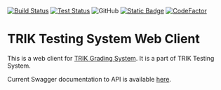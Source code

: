<a href="https://github.com/Pupsen-Vupsen/trik-testsys-web-client/actions"><img alt="Build Status" src="https://github.com/Pupsen-Vupsen/trik-testsys-web-client/actions/workflows/build.yml/badge.svg"></a>
<a href="https://github.com/Pupsen-Vupsen/trik-testsys-web-client/actions"><img alt="Test Status" src="https://github.com/Pupsen-Vupsen/trik-testsys-web-client/actions/workflows/test.yml/badge.svg"></a>
![GitHub](https://img.shields.io/github/license/Pupsen-Vupsen/trik-testsys-grading-system?color=blue&logo=apache)
<a href="https://semver.org"><img alt="Static Badge" src="https://img.shields.io/badge/SemVer-Spec-blue?link=https%3A%2F%2Fsemver.org"></a>
[![CodeFactor](https://www.codefactor.io/repository/github/pupsen-vupsen/trik-testsys-web-client/badge)](https://www.codefactor.io/repository/github/pupsen-vupsen/trik-testsys-web-client)



# TRIK Testing System Web Client

This is a web client for [TRIK Grading System](https://github.com/Pupsen-Vupsen/trik-testsys-grading-system). It is a part of TRIK Testing System.

Current Swagger documentation to API is available [here](https://app.swaggerhub.com/apis/5h15h4k1n9/trik-testsys-web-client/).